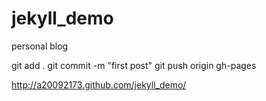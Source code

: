 # jekyll_demo
personal blog

git add .
git commit -m "first post"
git push origin gh-pages

http://a20092173.github.com/jekyll_demo/
